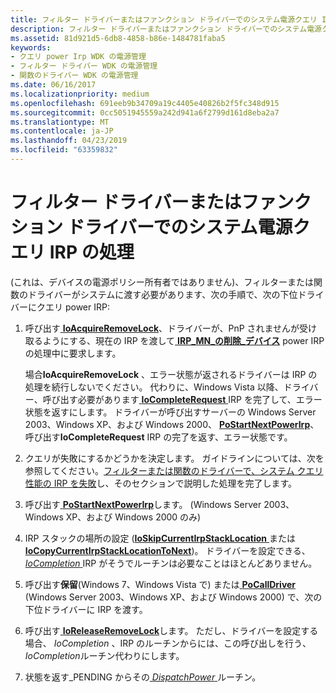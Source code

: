 ```yaml
---
title: フィルター ドライバーまたはファンクション ドライバーでのシステム電源クエリ IRP の処理
description: フィルター ドライバーまたはファンクション ドライバーでのシステム電源クエリ IRP の処理
ms.assetid: 81d921d5-6db8-4858-b86e-1484781faba5
keywords:
- クエリ power Irp WDK の電源管理
- フィルター ドライバー WDK の電源管理
- 関数のドライバー WDK の電源管理
ms.date: 06/16/2017
ms.localizationpriority: medium
ms.openlocfilehash: 691eeb9b34709a19c4405e40826b2f5fc348d915
ms.sourcegitcommit: 0cc5051945559a242d941a6f2799d161d8eba2a7
ms.translationtype: MT
ms.contentlocale: ja-JP
ms.lasthandoff: 04/23/2019
ms.locfileid: "63359832"
---
```

# <a name="handling-a-system-query-power-irp-in-a-filter-or-function-driver"></a>フィルター ドライバーまたはファンクション ドライバーでのシステム電源クエリ IRP の処理





(これは、デバイスの電源ポリシー所有者ではありません)、フィルターまたは関数のドライバーがシステムに渡す必要があります、次の手順で、次の下位ドライバーにクエリ power IRP:

1.  呼び出す[ **IoAcquireRemoveLock**](https://msdn.microsoft.com/library/windows/hardware/ff548204)、ドライバーが、PnP されませんが受け取るようにする、現在の IRP を渡して[ **IRP\_MN\_の削除\_デバイス**](https://msdn.microsoft.com/library/windows/hardware/ff551738) power IRP の処理中に要求します。

    場合**IoAcquireRemoveLock** 、エラー状態が返されるドライバーは IRP の処理を続行しないでください。 代わりに、Windows Vista 以降、ドライバー、呼び出す必要があります[ **IoCompleteRequest** ](https://msdn.microsoft.com/library/windows/hardware/ff548343) IRP を完了して、エラー状態を返すにします。 ドライバーが呼び出すサーバーの Windows Server 2003、Windows XP、および Windows 2000、 [ **PoStartNextPowerIrp**](https://msdn.microsoft.com/library/windows/hardware/ff559776)、呼び出す**IoCompleteRequest** IRP の完了を返す、エラー状態です。

2.  クエリが失敗にするかどうかを決定します。 ガイドラインについては、次を参照してください。[フィルターまたは関数のドライバーで、システム クエリ性能の IRP を失敗](failing-a-system-query-power-irp-in-a-filter-or-function-driver.md)し、そのセクションで説明した処理を完了します。

3.  呼び出す[ **PoStartNextPowerIrp**](https://msdn.microsoft.com/library/windows/hardware/ff559776)します。 (Windows Server 2003、Windows XP、および Windows 2000 のみ)

4.  IRP スタックの場所の設定 ([**IoSkipCurrentIrpStackLocation** ](https://msdn.microsoft.com/library/windows/hardware/ff550355)または[ **IoCopyCurrentIrpStackLocationToNext**](https://msdn.microsoft.com/library/windows/hardware/ff548387))。 ドライバーを設定できる、 [ *IoCompletion* ](https://msdn.microsoft.com/library/windows/hardware/ff548354) IRP がそうでルーチンは必要なことはほとんどありません。

5.  呼び出す**保留**(Windows 7、Windows Vista で) または[ **PoCallDriver** ](https://msdn.microsoft.com/library/windows/hardware/ff559654) (Windows Server 2003、Windows XP、および Windows 2000) で、次の下位ドライバーに IRP を渡す。

6.  呼び出す[ **IoReleaseRemoveLock**](https://msdn.microsoft.com/library/windows/hardware/ff549560)します。 ただし、ドライバーを設定する場合、 *IoCompletion* 、IRP のルーチンからには、この呼び出しを行う、 *IoCompletion*ルーチン代わりにします。

7.  状態を返す\_PENDING からその[ *DispatchPower* ](https://docs.microsoft.com/windows-hardware/drivers/ddi/content/wdm/nc-wdm-driver_dispatch)ルーチン。

 

 




